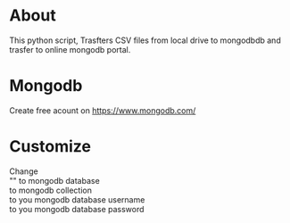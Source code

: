# About

  This python script, Trasfters CSV files from local drive to mongodbdb and trasfer to online mongodb portal. 
  
# Mongodb
  
  Create free acount on https://www.mongodb.com/ 
  
# Customize
  
  Change <br>
  "<database>" to mongodb database </br>
  <collection> to mongodb collection </br>
  <user name> to you mongodb database username <br>
  <password> to you mongodb database password


  

